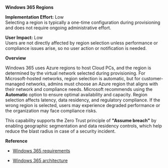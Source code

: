 **Windows 365 Regions**

**Implementation Effort:** Low\
Selecting a region is typically a one-time configuration during
provisioning and does not require ongoing administrative effort.

**User Impact:** Low\
Users are not directly affected by region selection unless performance
or compliance issues arise, so no user action or notification is needed.

**Overview**

Windows 365 uses Azure regions to host Cloud PCs, and the region is
determined by the virtual network selected during provisioning. For
Microsoft-hosted networks, region selection is automatic, but for
customer-managed networks, admins must choose an Azure region that
aligns with their network and compliance needs. Microsoft recommends
using the **Automatic** option to ensure optimal availability and
capacity. Region selection affects latency, data residency, and
regulatory compliance. If the wrong region is selected, users may
experience degraded performance or the organization may face compliance
risks.

This capability supports the Zero Trust principle of **\"Assume
breach\"** by enabling geographic segmentation and data residency
controls, which help reduce the blast radius in case of a security
incident.

**Reference**

- [Windows 365
  requirements](https://learn.microsoft.com/en-us/windows-365/enterprise/requirements)

- [Windows 365
  architecture](https://learn.microsoft.com/en-us/windows-365/enterprise/architecture)
